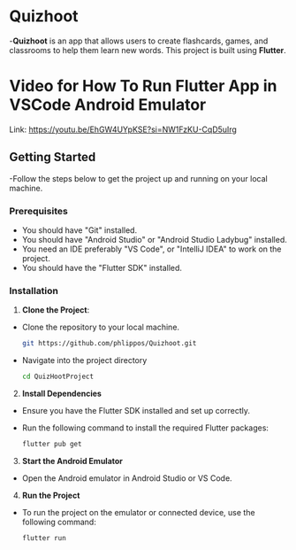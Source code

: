 # Quizhoot

-**Quizhoot** is an app that allows users to create flashcards, games, and classrooms to help them learn new words. This project is built using **Flutter**.

# Video for How To Run Flutter App in VSCode Android Emulator

Link: https://youtu.be/EhGW4UYpKSE?si=NW1FzKU-CqD5uIrg

## Getting Started

-Follow the steps below to get the project up and running on your local machine.

### Prerequisites

- You should have "Git" installed.
- You should have "Android Studio" or "Android Studio Ladybug" installed.
- You need an IDE preferably "VS Code", or "IntelliJ IDEA" to work on the project.
- You should have the "Flutter SDK" installed.

### Installation

1. **Clone the Project**:

- Clone the repository to your local machine.

  ```bash
  git https://github.com/phlippos/Quizhoot.git
  ```

- Navigate into the project directory
  ```bash
  cd QuizHootProject
  ```

2. **Install Dependencies**

- Ensure you have the Flutter SDK installed and set up correctly.

- Run the following command to install the required Flutter packages:
  ```bash
  flutter pub get
  ```

3. **Start the Android Emulator**

- Open the Android emulator in Android Studio or VS Code.

4. **Run the Project**

- To run the project on the emulator or connected device, use the following command:
  ```bash
  flutter run
  ```
